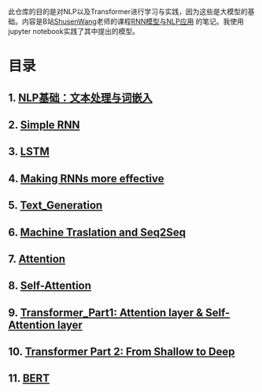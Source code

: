 此仓库的目的是对NLP以及Transformer进行学习与实践，因为这些是大模型的基础。内容是B站[ShusenWang](https://space.bilibili.com/1369507485)老师的课程[RNN模型与NLP应用](https://www.bilibili.com/video/BV1w54y1L7xK?spm_id_from=333.788.videopod.sections&vd_source=e63f08e3795a7d51a7cfc6c0294d87ee) 的笔记。我使用jupyter notebook实践了其中提出的模型。

# 目录
## 1. [NLP基础：文本处理与词嵌入](Preliminaries/NLP基础：文本处理与词嵌入.md)
## 2. [Simple RNN](RNN/Simple_RNN.md) 
## 3. [LSTM](LSTM/Long_Short_Term_Memory.md)
## 4. [Making RNNs more effective](More_effective_RNN/Making_RNNs_more_effective.md)
## 5. [Text_Generation](Text_Generation/Text_Generation.md)
## 6. [Machine Traslation and Seq2Seq](Seq2Seq/Seq2Seq.md)
## 7. [Attention](Attention/Attention.md)
## 8. [Self-Attention](Attention/Self_Attention.md)
## 9. [Transformer_Part1: Attention layer & Self-Attention layer](Transformer/Transformer_Part1.md)
## 10. [Transformer Part 2: From Shallow to Deep](Transformer/Transformer_Part2.md)
## 11. [BERT](BERT/BERT.md)
